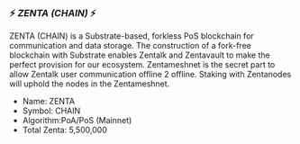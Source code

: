 ### :zap: *ZENTA (CHAIN)* :zap:
ZENTA (CHAIN) is a Substrate-based, forkless PoS blockchain for communication and data storage. 
The construction of a fork-free blockchain with Substrate enables Zentalk and Zentavault to make the perfect provision for our ecosystem. Zentameshnet is the secret part to allow Zentalk user communication offline 2 offline. Staking with Zentanodes will uphold the nodes in the Zentameshnet.

 * Name: ZENTA
 * Symbol: CHAIN
 * Algorithm:PoA/PoS (Mainnet)
 * Total Zenta: 5,500,000
